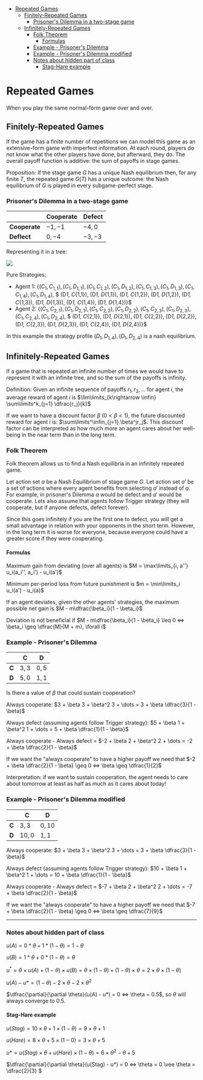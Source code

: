 

<!-- toc -->

- [Repeated Games](#repeated-games)
  * [Finitely-Repeated Games](#finitely-repeated-games)
    + [Prisoner's Dilemma in a two-stage game](#prisoners-dilemma-in-a-two-stage-game)
  * [Infinitely-Repeated Games](#infinitely-repeated-games)
    + [Folk Theorem](#folk-theorem)
      - [Formulas](#formulas)
    + [Example - Prisoner's Dilemma](#example---prisoners-dilemma)
    + [Example - Prisoner's Dilemma modified](#example---prisoners-dilemma-modified)
    + [Notes about hidden part of class](#notes-about-hidden-part-of-class)
      - [Stag-Hare example](#stag-hare-example)

<!-- tocstop -->

# Repeated Games

When you play the same normal-form game over and over.

## Finitely-Repeated Games

If the game has a finite number of repetitions we can model this game as an extensive-form game with imperfect information. At each round, players do not know what the other players have done, but afterward, they do. The overall payoff function is additive: the sum of payoffs in stage games.

Proposition: If the stage game $G$ has a unique Nash equilibrium then, for any finite $T$, the repeated game $G(T)$ has a unique outcome: the Nash equilibrium of $G$ is played in every subgame-perfect stage.

### Prisoner's Dilemma in a two-stage game

|               | Cooperate | Defect   |
| ------------- | --------- | -------- |
| **Cooperate** | $-1,-1$   | $-4, 0$  |
| **Deflect**   | $0, -4$   | $-3, -3$ |

Representing it in a tree:

<img src="Imagens/5 - Prisoners Dilemma example.png">

Pure Strategies:

- Agent 1: $\{(C_1, C_{1,1}), (C_1, D_{1,1}), (C_1, C_{1,2}), (C_1, D_{1,2}), (C_1, C_{1,3}), (C_1, D_{1,3}), (C_1, C_{1,4}), (C_1, D_{1,4}),$ $ (D*1, C*{1,1}), (D*1, D*{1,1}), (D*1, C*{1,2}), (D*1, D*{1,2}), (D*1, C*{1,3}), (D*1, D*{1,3}), (D*1, C*{1,4}), (D*1, D*{1,4})\}$
- Agent 2: $\{(C_1, C_{2,1}), (C_1, D_{2,1}), (C_1, C_{2,2}), (C_1, D_{2,2}), (C_1, C_{2,3}), (C_1, D_{2,3}), (C_1, C_{2,4}), (C_1, D_{2,4}),$ $ (D*1, C*{2,1}), (D*1, D*{2,1}), (D*1, C*{2,2}), (D*1, D*{2,2}), (D*1, C*{2,3}), (D*1, D*{2,3}), (D*1, C*{2,4}), (D*1, D*{2,4})\}$

In this example the strategy profile $(D_1, D_{1,4}), (D_1, D_{2,4})$ is a nash equilibrium.

## Infinitely-Repeated Games

If a game that is repeated an infinite number of times we would have to represent it with an infinite tree, and so the sum of the payoffs is infinity.

Definition: Given an infinite sequence of payoffs $r_1, r_2, \dots$ for agent $i$, the average reward of agent $i$ is $\lim\limits_{k\rightarrow \infin} \sum\limits^k_{j=1} \dfrac{r_j}{k}$

If we want to have a discount factor $\beta$ $(0 < \beta < 1)$, the future discounted reward for agent $i$ is: $\sum\limits^\infin_{j=1} \beta^jr_j$. This discount factor can be interpreted as how much more an agent cares about her well-being in the near term than in the long term.

### Folk Theorem

Folk theorem allows us to find a Nash equilibria in an infinitely repeated game.

Let action set $a$ be a Nash Equilibrium of stage game $G$. Let action set $a'$ be a set of actions where every agent benefits from selecting $a'$ instead of $a$. For example, in prisoner's Dilemma $a$ would be defect and $a'$ would be cooperate. Lets also assume that agents follow Trigger strategy (they will cooperate, but if anyone defects, defect forever).

Since this goes infinitely if you are the first one to defect, you will get a small advantage in relation with your opponents in the short term. However, in the long term it is worse for everyone, because everyone could have a greater score if they were cooperating.

#### Formulas

Maximum gain from deviating (over all agents) is $M = \max\limits_{i, a''} u_i(a_i'', a_i') - u_i(a')$

Minimum per-period loss from future punishment is $m = \min\limits_i u_i(a') - u_i(a)$

If an agent deviates, given the other agents' strategies, the maximum possible net gain is $M - m\dfrac{\beta_i}{1 - \beta_i}$

Deviation is not beneficial if $M - m\dfrac{\beta_i}{1 - \beta_i} \leq 0 <=> \beta_i \geq \dfrac{M}{M + m}, \forall i$

### Example - Prisoner's Dilemma

|       | C     | D     |
| ----- | ----- | ----- |
| **C** | $3,3$ | $0,5$ |
| **D** | $5,0$ | $1,1$ |

Is there a value of $\beta$ that could sustain cooperation?

Always cooperate: $3 + \beta 3 + \beta^2 3 + \dots = 3 + \beta \dfrac{3}{1 - \beta}$

Always defect (assuming agents follow Trigger strategy): $5 + \beta 1 + \beta^2 1 + \dots = 5 + \beta \dfrac{1}{1 - \beta}$

Always cooperate - Always defect = $-2 + \beta 2 + \beta^2 2 + \dots = -2 + \beta \dfrac{2}{1 - \beta}$

If we want the "always cooperate" to have a higher payoff we need that $-2 + \beta \dfrac{2}{1 - \beta} \geq 0 <=> \beta \geq \dfrac{1}{2}$

Interpretation: if we want to sustain cooperation, the agent needs to care about tomorrow at least as half as much as it cares about today!

### Example - Prisoner's Dilemma modified

|       | C      | D      |
| ----- | ------ | ------ |
| **C** | $3,3$  | $0,10$ |
| **D** | $10,0$ | $1,1$  |

Always cooperate: $3 + \beta 3 + \beta^2 3 + \dots = 3 + \beta \dfrac{3}{1 - \beta}$

Always defect (assuming agents follow Trigger strategy): $10 + \beta 1 + \beta^2 1 + \dots = 10 + \beta \dfrac{1}{1 - \beta}$

Always cooperate - Always defect = $-7 + \beta 2 + \beta^2 2 + \dots = -7 + \beta \dfrac{2}{1 - \beta}$

If we want the "always cooperate" to have a higher payoff we need that $-7 + \beta \dfrac{2}{1 - \beta} \geq 0 <=> \beta \geq \dfrac{7}{9}$

---

### Notes about hidden part of class

$u(A) = 0 * \theta + 1 * (1 - \theta) = 1 - \theta$

$u(B) = 1 * \theta + 0 * (1 - \theta) = \theta$

$u^* = \theta \times u(A) + (1 - \theta) \times u(B) = \theta \times (1 - \theta) + (1 - \theta) \times \theta = 2 \times \theta \times (1 - \theta)$

$u(A) - u* = (1 - \theta) - 2 \times \theta - 2 \times \theta^2$

$\dfrac{\partial}{\partial \theta}(u(A) - u*) = 0 <=> \theta = 0.5$, so $\theta$ will always converge to 0.5.

#### Stag-Hare example

$u(Stag) = 10 \times \theta + 1 \times (1 - \theta) = 9 \times \theta + 1$

$u(Hare) = 8 \times \theta + 5 \times (1 - 0) = 3 \times \theta + 5$

$u* = u(Stag) \times \theta + u(Hare) \times (1 - \theta) = 6 \times \theta^2 - \theta + 5$

$\dfrac{\partial}{\partial \theta}(u(Stag) - u\*) = 0 <=> \theta = 0 \vee \theta = \dfrac{2}{3} $
